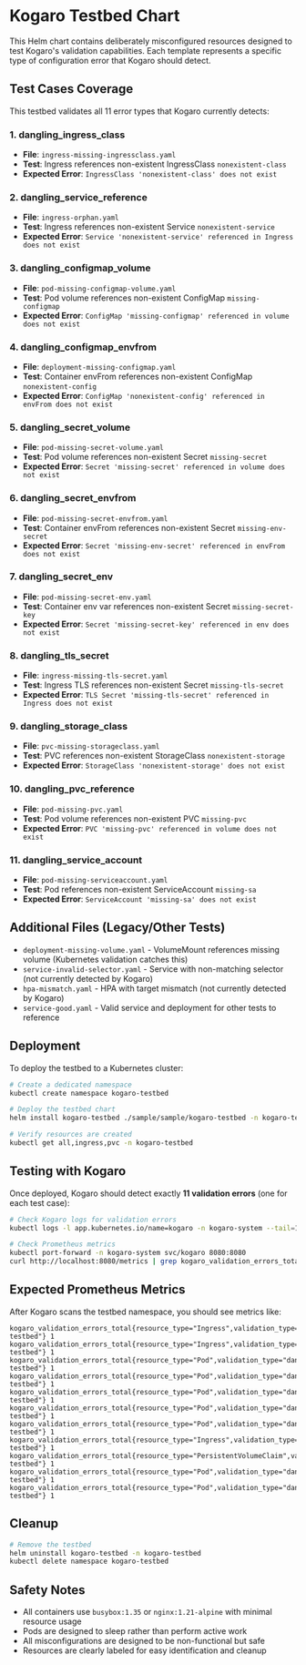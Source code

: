 # Kogaro Testbed Chart

This Helm chart contains deliberately misconfigured resources designed to test Kogaro's validation capabilities. Each template represents a specific type of configuration error that Kogaro should detect.

## Test Cases Coverage

This testbed validates all 11 error types that Kogaro currently detects:

### 1. dangling_ingress_class
- **File**: `ingress-missing-ingressclass.yaml`
- **Test**: Ingress references non-existent IngressClass `nonexistent-class`
- **Expected Error**: `IngressClass 'nonexistent-class' does not exist`

### 2. dangling_service_reference  
- **File**: `ingress-orphan.yaml`
- **Test**: Ingress references non-existent Service `nonexistent-service`
- **Expected Error**: `Service 'nonexistent-service' referenced in Ingress does not exist`

### 3. dangling_configmap_volume
- **File**: `pod-missing-configmap-volume.yaml`
- **Test**: Pod volume references non-existent ConfigMap `missing-configmap`
- **Expected Error**: `ConfigMap 'missing-configmap' referenced in volume does not exist`

### 4. dangling_configmap_envfrom
- **File**: `deployment-missing-configmap.yaml`
- **Test**: Container envFrom references non-existent ConfigMap `nonexistent-config`
- **Expected Error**: `ConfigMap 'nonexistent-config' referenced in envFrom does not exist`

### 5. dangling_secret_volume
- **File**: `pod-missing-secret-volume.yaml`
- **Test**: Pod volume references non-existent Secret `missing-secret`
- **Expected Error**: `Secret 'missing-secret' referenced in volume does not exist`

### 6. dangling_secret_envfrom
- **File**: `pod-missing-secret-envfrom.yaml`
- **Test**: Container envFrom references non-existent Secret `missing-env-secret`
- **Expected Error**: `Secret 'missing-env-secret' referenced in envFrom does not exist`

### 7. dangling_secret_env
- **File**: `pod-missing-secret-env.yaml`
- **Test**: Container env var references non-existent Secret `missing-secret-key`
- **Expected Error**: `Secret 'missing-secret-key' referenced in env does not exist`

### 8. dangling_tls_secret
- **File**: `ingress-missing-tls-secret.yaml`
- **Test**: Ingress TLS references non-existent Secret `missing-tls-secret`
- **Expected Error**: `TLS Secret 'missing-tls-secret' referenced in Ingress does not exist`

### 9. dangling_storage_class
- **File**: `pvc-missing-storageclass.yaml`
- **Test**: PVC references non-existent StorageClass `nonexistent-storage`
- **Expected Error**: `StorageClass 'nonexistent-storage' does not exist`

### 10. dangling_pvc_reference
- **File**: `pod-missing-pvc.yaml`
- **Test**: Pod volume references non-existent PVC `missing-pvc`
- **Expected Error**: `PVC 'missing-pvc' referenced in volume does not exist`

### 11. dangling_service_account
- **File**: `pod-missing-serviceaccount.yaml`
- **Test**: Pod references non-existent ServiceAccount `missing-sa`
- **Expected Error**: `ServiceAccount 'missing-sa' does not exist`

## Additional Files (Legacy/Other Tests)

- `deployment-missing-volume.yaml` - VolumeMount references missing volume (Kubernetes validation catches this)
- `service-invalid-selector.yaml` - Service with non-matching selector (not currently detected by Kogaro)
- `hpa-mismatch.yaml` - HPA with target mismatch (not currently detected by Kogaro)
- `service-good.yaml` - Valid service and deployment for other tests to reference

## Deployment

To deploy the testbed to a Kubernetes cluster:

```bash
# Create a dedicated namespace
kubectl create namespace kogaro-testbed

# Deploy the testbed chart
helm install kogaro-testbed ./sample/sample/kogaro-testbed -n kogaro-testbed

# Verify resources are created
kubectl get all,ingress,pvc -n kogaro-testbed
```

## Testing with Kogaro

Once deployed, Kogaro should detect exactly **11 validation errors** (one for each test case):

```bash
# Check Kogaro logs for validation errors
kubectl logs -l app.kubernetes.io/name=kogaro -n kogaro-system --tail=100

# Check Prometheus metrics
kubectl port-forward -n kogaro-system svc/kogaro 8080:8080
curl http://localhost:8080/metrics | grep kogaro_validation_errors_total
```

## Expected Prometheus Metrics

After Kogaro scans the testbed namespace, you should see metrics like:

```
kogaro_validation_errors_total{resource_type="Ingress",validation_type="dangling_ingress_class",namespace="kogaro-testbed"} 1
kogaro_validation_errors_total{resource_type="Ingress",validation_type="dangling_service_reference",namespace="kogaro-testbed"} 1
kogaro_validation_errors_total{resource_type="Pod",validation_type="dangling_configmap_volume",namespace="kogaro-testbed"} 1
kogaro_validation_errors_total{resource_type="Pod",validation_type="dangling_configmap_envfrom",namespace="kogaro-testbed"} 1
kogaro_validation_errors_total{resource_type="Pod",validation_type="dangling_secret_volume",namespace="kogaro-testbed"} 1
kogaro_validation_errors_total{resource_type="Pod",validation_type="dangling_secret_envfrom",namespace="kogaro-testbed"} 1
kogaro_validation_errors_total{resource_type="Pod",validation_type="dangling_secret_env",namespace="kogaro-testbed"} 1
kogaro_validation_errors_total{resource_type="Ingress",validation_type="dangling_tls_secret",namespace="kogaro-testbed"} 1
kogaro_validation_errors_total{resource_type="PersistentVolumeClaim",validation_type="dangling_storage_class",namespace="kogaro-testbed"} 1
kogaro_validation_errors_total{resource_type="Pod",validation_type="dangling_pvc_reference",namespace="kogaro-testbed"} 1
kogaro_validation_errors_total{resource_type="Pod",validation_type="dangling_service_account",namespace="kogaro-testbed"} 1
```

## Cleanup

```bash
# Remove the testbed
helm uninstall kogaro-testbed -n kogaro-testbed
kubectl delete namespace kogaro-testbed
```

## Safety Notes

- All containers use `busybox:1.35` or `nginx:1.21-alpine` with minimal resource usage
- Pods are designed to sleep rather than perform active work
- All misconfigurations are designed to be non-functional but safe
- Resources are clearly labeled for easy identification and cleanup